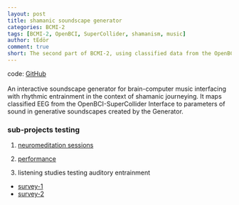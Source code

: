 ```yaml
---
layout: post
title: shamanic soundscape generator
categories: BCMI-2
tags: [BCMI-2, OpenBCI, SuperCollider, shamanism, music]
author: tEdör
comment: true
short: The second part of BCMI-2, using classified data from the OpenBCI-SuperCollider Interface to control sound in a generative soundscape.
---
```

code: [GitHub](https://github.com/krisztian-hofstadter-tedor/bcmi-sc01-shamanic-soundscape-generator)
<br>
<br>
An interactive soundscape generator for brain-computer music interfacing with rhythmic entrainment in the context of shamanic journeying. It maps classified EEG from the OpenBCI-SuperCollider Interface to parameters of sound in generative soundscapes created by the Generator.
<br>

### sub-projects testing
1. [neuromeditation sessions](/neuromeditation-sessions/)

2. [performance](/festival-of-ideas-2019-talk-performance/)

3. listening studies testing auditory entrainment
  - [survey-1](/listening-test-survey-1/)
  - [survey-2](/listening-test-survey-2/)
